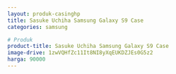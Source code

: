 ```yaml
---
layout: produk-casinghp
title: Sasuke Uchiha Samsung Galaxy S9 Case
categories: samsung

# Produk
product-title: Sasuke Uchiha Samsung Galaxy S9 Case
image-drive: 1zwVQHfZc11It8NI8yXqEUKDZJEs0G5z2
harga: 90000
---
```

